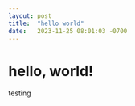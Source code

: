 ```yaml
---
layout: post
title:  "hello world"
date:   2023-11-25 08:01:03 -0700
---
```



# hello, world!

testing
